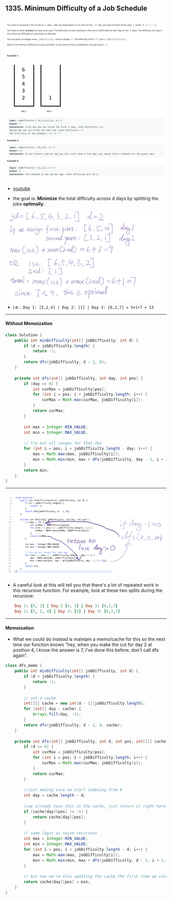 ## 1335. Minimum Difficulty of a Job Schedule
![](img/2024-09-30-14-57-35.png)
---

- [youtube](https://www.youtube.com/watch?v=DAAULrZFeLI)

- the goal is: **Minimize** the total difficulty across d days by splitting the jobs **optimally**.

![](img/2024-09-30-17-54-33.png)

- i.e. : `Day 1: [5,2,4] | Day 2: [1] | Day 3: [6,2,7] = 5+1+7 = 13`

---

#### Without Memoization

```java
class Solution {
    public int minDifficulty(int[] jobDifficulty, int d) {
        if (d > jobDifficulty.length) {
            return -1;
        }
        return dfs(jobDifficulty, d - 1, 0);
    }

    private int dfs(int[] jobDifficulty, int day, int pos) {
        if (day == 0) {
            int curMax = jobDifficulty[pos];
            for (int i = pos; i < jobDifficulty.length; i++) {
                curMax = Math.max(curMax, jobDifficulty[i]);
            }
            return curMax;
        }

        int max = Integer.MIN_VALUE;
        int min = Integer.MAX_VALUE;

        // try out all ranges for that day
        for (int i = pos; i < jobDifficulty.length - day; i++) {
            max = Math.max(max, jobDifficulty[i]);
            min = Math.min(min, max + dfs(jobDifficulty, day - 1, i + 1));
        }
        return min;
    }
}
```
---

![](img/2024-10-01-02-53-03.png)


- A careful look at this will tell you that there's a lot of repeated work in this recursive function. For example, 
  look at these two splits during the recursive:

```ruby
    Day 1: [5, 2] | Day 2 [4, 1] | Day 3: [6,2,7]
    Day 1: [5, 2, 4] | Day 2: [1] | Day 3: [6,2,7]
```
---

#### Memoization


- What we could do instead is maintain a memo/cache for this so the next time our function knows 
  "hey, when you make the cut for day 2 at position 4, I know the answer is 7, I've done this before, don't call dfs again". 


```java
class dfs_memo {
    public int minDifficulty(int[] jobDifficulty, int d) {
        if (d > jobDifficulty.length) {
            return -1;
        }

        // set a cache
        int[][] cache = new int[d - 1][jobDifficulty.length];
        for (int[] day : cache) {
            Arrays.fill(day, -1);
        }
        return dfs(jobDifficulty, d - 1, 0, cache);
    }

    private int dfs(int[] jobDifficulty, int d, int pos, int[][] cache) {
        if (d == 0) {
            int curMax = jobDifficulty[pos];
            for (int i = pos; i < jobDifficulty.length; i++) {
                curMax = Math.max(curMax, jobDifficulty[i]);
            }
            return curMax;
        }

        //just making sure we start indexing from 0
        int day = cache.length - d;

        //we already have this in the cache, just return it right here
        if (cache[day][pos] != -1) {
            return cache[day][pos];
        }

        // same logic as naive recursion
        int max = Integer.MIN_VALUE;
        int min = Integer.MAX_VALUE;
        for (int i = pos; i < jobDifficulty.length - d; i++) {
            max = Math.max(max, jobDifficulty[i]);
            min = Math.min(min, max + dfs(jobDifficulty, d - 1, i + 1, cache));
        }

        // but now we're also updating the cache the first time we calculate this
        return cache[day][pos] = min;
    }
}
```


